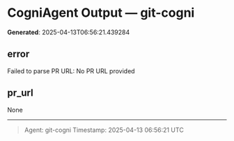 # CogniAgent Output — git-cogni

**Generated**: 2025-04-13T06:56:21.439284

## error
Failed to parse PR URL: No PR URL provided

## pr_url
None

---
> Agent: git-cogni
> Timestamp: 2025-04-13 06:56:21 UTC